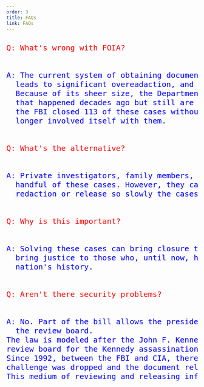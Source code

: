 ```yaml
---
order: 3
title: FAQs
link: FAQs
---
```


<pre>

<font size="5" color="red">Q: What's wrong with FOIA? </font>



<font size="5" color="blue">A: The current system of obtaining documents—Freedom of Information Act requests, or FOIA—is slow, 
  leads to significant overeadaction, and makes it difficult for private investigators to solve these cases. 
  Because of its sheer size, the Department of Justice is unable to give the time necessary to solve cases 
  that happened decades ago but still are in need of resolution. When tasked with solving 126 cases under the Emmet Till Act, 
  the FBI closed 113 of these cases without resolution. An additional 8 were handed down to the states, meaning the FBI no 
  longer involved itself with them.</font>



<font size="5" color="red">Q: What's the alternative?</font>
  


<font size="5" color="blue">A: Private investigators, family members, and even high schoolers have made headway in closing a 
  handful of these cases. However, they can't do so without the documents the FBI either won't release without significant 
  redaction or release so slowly the cases come to a halt.</font>



<font size="5" color="red">Q: Why is this important?</font>

 
 
<font size="5" color="blue">A: Solving these cases can bring closure to the families involved in these cases. It will 
  bring justice to those who, until now, have gone unpunished for committing some of the most heinous crimes in our 
  nation's history.</font>



<font size="5" color="red">Q: Aren't there security problems?</font>



<font size="5" color="blue">A: No. Part of the bill allows the president to override any decision of 
  the review board. 
The law is modeled after the John F. Kennedy Assassination Records Collection Act of 1992, which created a similar 
review board for the Kennedy assassination. 
Since 1992, between the FBI and CIA, there has only ever been one challenge on a review board decision, and that 
challenge was dropped and the document released before presidental intervention was sought. 
This medium of reviewing and releasing information has proven extremely effective in the past.</font>





